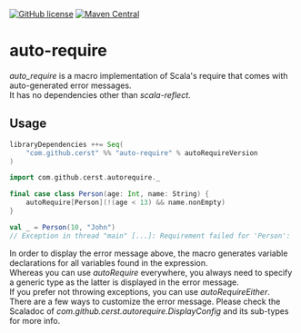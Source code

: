 [![GitHub license](https://img.shields.io/github/license/cerst/auto_require)](https://github.com/cerst/auto_require/blob/master/LICENSE)
[![Maven Central](https://img.shields.io/maven-central/v/com.github.cerst/auto-require_2.13)](https://search.maven.org/search?q=g:com.github.cerst%20AND%20a:auto-require*)

# auto-require

_auto\_require_ is a macro implementation of Scala's require that comes with auto-generated error messages.  
It has no dependencies other than _scala-reflect_.

## Usage

```scala
libraryDependencies ++= Seq(
    "com.github.cerst" %% "auto-require" % autoRequireVersion
)
```

````scala
import com.github.cerst.autorequire._

final case class Person(age: Int, name: String) {
    autoRequire[Person](!(age < 13) && name.nonEmpty)
}

val _ = Person(10, "John")
// Exception in thread "main" [...]: Requirement failed for 'Person': '!(Person.this.age < 13) && scala.Predef.augmentString(Person.this.name).nonEmpty' { Person.this.age = 10, Person.this.name = John }
````

In order to display the error message above, the macro generates variable declarations for all variables found in the expression.     
Whereas you can use _autoRequire_ everywhere, you always need to specify a generic type as the latter is displayed in the error message.   
If you prefer not throwing exceptions, you can use _autoRequireEither_.  
There are a few ways to customize the error message. Please check the Scaladoc of _com.github.cerst.autorequire.DisplayConfig_
and its sub-types for more info.
